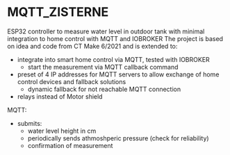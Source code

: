 # MQTT_ZISTERNE
ESP32 controller to measure water level in outdoor tank with minimal integration to home control with MQTT and IOBROKER
The project is based on idea and code from CT Make 6/2021 and is extended to:
- integrate into smart home control via MQTT, tested with IOBROKER
  - start the measurement via MQTT callback command   
- preset of 4 IP addresses for MQTT servers to allow exchange of home control devices and fallback solutions
   - dynamic fallback for not reachable MQTT connection   
- relays instead of Motor shield

MQTT: 
- submits:
  - water level height in cm
  - periodically sends athmoshperic pressure (check for reliability)
  - confirmation of measurement    
